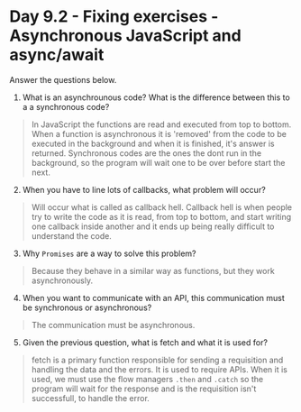 # Day 9.2 - Fixing exercises - Asynchronous JavaScript and async/await

Answer the questions below. 

1. What is an asynchrounous code? What is the difference between this to a a synchronous code?

> In JavaScript the functions are read and executed from top to bottom. When a function is asynchronous it is 'removed' from the code to be executed in the background and when it is finished, it's answer is returned.
> Synchronous codes are the ones the dont run in the background, so the program will wait one to be over before start the next.

2. When you have to line lots of callbacks, what problem will occur?

> Will occur what is called as callback hell. Callback hell is when people try to write the code as it is read, from top to bottom, and start writing one callback inside another and it ends up being really difficult to understand the code.

3. Why `Promises` are a way to solve this problem?

> Because they behave in a similar way as functions, but they work asynchronously.

4. When you want to communicate with an API, this communication must be synchronous or asynchronous?

> The communication must be asynchronous.

5. Given the previous question, what is fetch and what it is used for?

> fetch is a primary function responsible for sending a requisition and handling the data and the errors. It is used to require APIs. When it is used, we must use the flow managers `.then` and `.catch` so the program will wait for the response and is the requisition isn't successfull, to handle the error.
